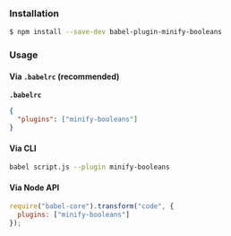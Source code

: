 ### Installation

```sh
$ npm install --save-dev babel-plugin-minify-booleans
```

### Usage

#### Via `.babelrc` (recommended)

**`.babelrc`**

```json
{
  "plugins": ["minify-booleans"]
}
```

#### Via CLI

```sh
babel script.js --plugin minify-booleans
```

#### Via Node API

```js
require("babel-core").transform("code", {
  plugins: ["minify-booleans"]
});
```
